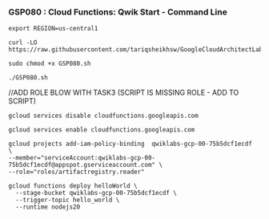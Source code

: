 ### GSP080 :  Cloud Functions: Qwik Start - Command Line 

```
export REGION=us-central1
```


```
curl -LO https://raw.githubusercontent.com/tariqsheikhsw/GoogleCloudArchitectLabs/main/Solutions/GSP080.sh

sudo chmod +x GSP080.sh

./GSP080.sh
```

//ADD ROLE BLOW WITH TASK3  (SCRIPT IS MISSING ROLE - ADD TO SCRIPT)
```
gcloud services disable cloudfunctions.googleapis.com

gcloud services enable cloudfunctions.googleapis.com

gcloud projects add-iam-policy-binding  qwiklabs-gcp-00-75b5dcf1ecdf  \
--member="serviceAccount:qwiklabs-gcp-00-75b5dcf1ecdf@appspot.gserviceaccount.com" \
--role="roles/artifactregistry.reader"

gcloud functions deploy helloWorld \
  --stage-bucket qwiklabs-gcp-00-75b5dcf1ecdf \
  --trigger-topic hello_world \
  --runtime nodejs20
```
  
